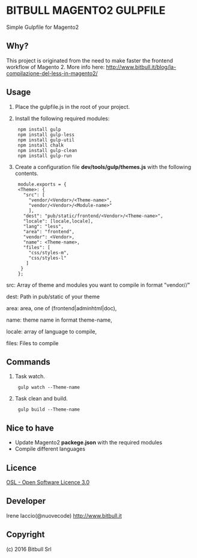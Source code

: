 # BITBULL MAGENTO2 GULPFILE #

Simple Gulpfile for Magento2

Why?
----

This project is originated from the need to make faster the frontend workflow of Magento 2.
More info here: http://www.bitbull.it/blog/la-compilazione-del-less-in-magento2/

Usage
-----

1. Place the gulpfile.js in the root of your project.

2. Install the following required modules:

        npm install gulp
        npm install gulp-less
        npm install gulp-util
        npm install chalk
        npm install gulp-clean
        npm install gulp-run

3. Create a configuration file **dev/tools/gulp/themes.js** with the following contents.

        module.exports = {
        <Theme>: {
          "src": [
            "vendor/<Vendor>/<Theme-name>",
            "vendor/<Vendor>/<Module-name>"
            ],
          "dest": "pub/static/frontend/<Vendor>/<Theme-name>",
          "locale": [locale,locale],
          "lang": "less",
          "area": "frontend",
          "vendor": <Vendor>,
          "name": <Theme-name>,
          "files": [
            "css/styles-m",
            "css/styles-l"
           ]
         }
        };
        


src:  Array of theme and modules you want to compile in format "vendor/<Vendor>/<Module-name>"

dest: Path in pub/static of your theme

area: area, one of (frontend|adminhtml|doc),

name: theme name in format theme-name,

locale: array of language to compile,

files: Files to compile


Commands
--------
 
1. Task watch.       
        
        gulp watch --Theme-name
        
1. Task clean and build.       
        
        gulp build --Theme-name


Nice to have
------------
- Update Magento2 **packege.json** with the required modules
- Compile different languages

Licence
-------
[OSL - Open Software Licence 3.0](http://opensource.org/licenses/osl-3.0.php)

Developer
---------
Irene Iaccio(@nuovecode) http://www.bitbull.it

Copyright
---------
(c) 2016 Bitbull Srl
